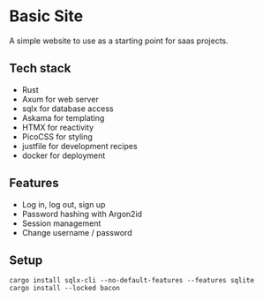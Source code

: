 # Basic Site

A simple website to use as a starting point for saas projects.

## Tech stack

- Rust
- Axum for web server
- sqlx for database access
- Askama for templating
- HTMX for reactivity
- PicoCSS for styling
- justfile for development recipes
- docker for deployment

## Features

- Log in, log out, sign up
- Password hashing with Argon2id
- Session management
- Change username / password

## Setup

```
cargo install sqlx-cli --no-default-features --features sqlite
cargo install --locked bacon
```
